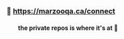 ### 👋 https://marzooqa.ca/connect 
####  &nbsp;&nbsp;&nbsp;&nbsp;&nbsp;&nbsp;&nbsp; the private repos is where it's at 👀

<!--
**zooqsterrhq/zooqsterrhq** is a ✨ _special_ ✨ repository because its `README.md` (this file) appears on your GitHub profile.

Here are some ideas to get you started:

- 🔭 I’m currently working on ...
- 🌱 I’m currently learning ...
- 👯 I’m looking to collaborate on ...
- 🤔 I’m looking for help with ...
- 💬 Ask me about ...
- 📫 How to reach me: ...
- 😄 Pronouns: ...
- ⚡ Fun fact: ...
-->
